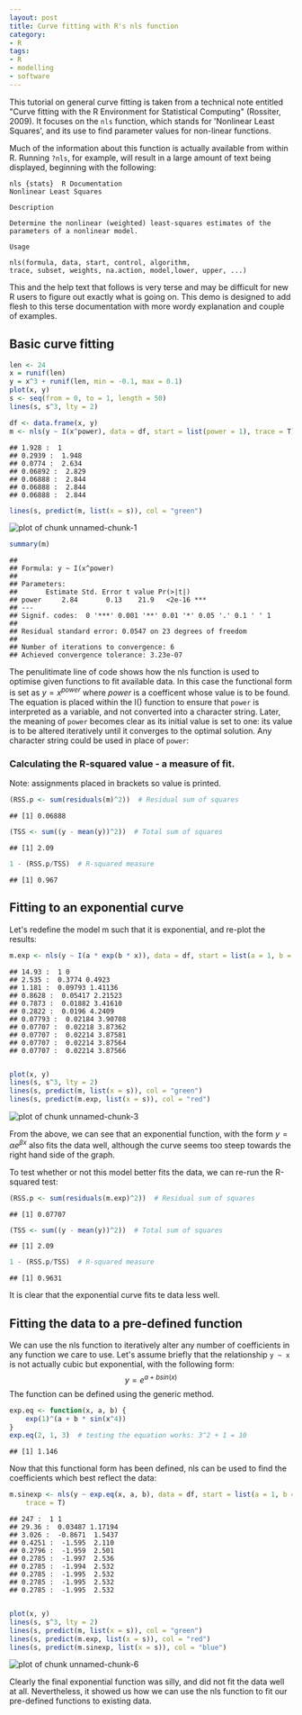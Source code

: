 ```yaml
---
layout: post
title: Curve fitting with R's nls function
category:
- R
tags:
- R
- modelling
- software
---
```

This tutorial on general curve fitting is taken from 
a technical note entitled "Curve fitting with the R Environment for Statistical
Computing" (Rossiter, 2009). It focuses on the `nls` function,
which stands for 'Nonlinear Least Squares', and its use to 
find parameter values for non-linear functions.

Much of the information about this function is actually available 
from within R. Running `?nls`, for example, will result in a large
amount of text being displayed, beginning with the following:

```
nls {stats}  R Documentation
Nonlinear Least Squares

Description

Determine the nonlinear (weighted) least-squares estimates of the parameters of a nonlinear model.

Usage

nls(formula, data, start, control, algorithm,
trace, subset, weights, na.action, model,lower, upper, ...)
```
This and the help text that follows is very terse and 
may be difficult for new R
users to figure out exactly what is going on. This demo
is designed to add flesh to this terse documentation 
with more wordy explanation and couple of examples.

## Basic curve fitting 


```r
len <- 24
x = runif(len)
y = x^3 + runif(len, min = -0.1, max = 0.1)
plot(x, y)
s <- seq(from = 0, to = 1, length = 50)
lines(s, s^3, lty = 2)

df <- data.frame(x, y)
m <- nls(y ~ I(x^power), data = df, start = list(power = 1), trace = T)
```

```
## 1.928 :  1
## 0.2939 :  1.948
## 0.0774 :  2.634
## 0.06892 :  2.829
## 0.06888 :  2.844
## 0.06888 :  2.844
## 0.06888 :  2.844
```

```r
lines(s, predict(m, list(x = s)), col = "green")
```

![plot of chunk unnamed-chunk-1](figure/unnamed-chunk-1.png) 

```r
summary(m)
```

```
## 
## Formula: y ~ I(x^power)
## 
## Parameters:
##       Estimate Std. Error t value Pr(>|t|)    
## power     2.84       0.13    21.9   <2e-16 ***
## ---
## Signif. codes:  0 '***' 0.001 '**' 0.01 '*' 0.05 '.' 0.1 ' ' 1
## 
## Residual standard error: 0.0547 on 23 degrees of freedom
## 
## Number of iterations to convergence: 6 
## Achieved convergence tolerance: 3.23e-07
```

The penulitimate line of code shows how the nls function is used to 
optimise given functions to fit available data. In this case 
the functional form is set as  $y = x^{power}$ where $power$ is 
a coefficent whose value is to be found. The equation is placed within 
the I() function to ensure that `power` is interpreted as a variable, 
and not converted into a character string. Later, the meaning of 
`power` becomes clear as its initial value is set to one: 
its value is to be altered iteratively until it converges to the 
optimal solution. Any character string could be used in place of `power`:



### Calculating the R-squared value - a measure of fit.
Note: assignments placed in brackets so value is printed.


```r
(RSS.p <- sum(residuals(m)^2))  # Residual sum of squares
```

```
## [1] 0.06888
```

```r
(TSS <- sum((y - mean(y))^2))  # Total sum of squares
```

```
## [1] 2.09
```

```r
1 - (RSS.p/TSS)  # R-squared measure
```

```
## [1] 0.967
```


## Fitting to an exponential curve
Let's redefine the model m such that it is exponential, and re-plot the results:

```r
m.exp <- nls(y ~ I(a * exp(b * x)), data = df, start = list(a = 1, b = 0), trace = T)
```

```
## 14.93 :  1 0
## 2.535 :  0.3774 0.4923
## 1.181 :  0.09793 1.41136
## 0.8628 :  0.05417 2.21523
## 0.7873 :  0.01882 3.41610
## 0.2822 :  0.0196 4.2409
## 0.07793 :  0.02184 3.90708
## 0.07707 :  0.02218 3.87362
## 0.07707 :  0.02214 3.87581
## 0.07707 :  0.02214 3.87564
## 0.07707 :  0.02214 3.87566
```

```r

plot(x, y)
lines(s, s^3, lty = 2)
lines(s, predict(m, list(x = s)), col = "green")
lines(s, predict(m.exp, list(x = s)), col = "red")
```

![plot of chunk unnamed-chunk-3](figure/unnamed-chunk-3.png) 

From the above, we can see that an exponential function, with the form
$y = \alpha e^{\beta x}$ also fits the data well, although the curve seems
too steep towards the right hand side of the graph. 

To test whether or not this model better fits the data, we can 
re-run the R-squared test:

```r
(RSS.p <- sum(residuals(m.exp)^2))  # Residual sum of squares
```

```
## [1] 0.07707
```

```r
(TSS <- sum((y - mean(y))^2))  # Total sum of squares
```

```
## [1] 2.09
```

```r
1 - (RSS.p/TSS)  # R-squared measure
```

```
## [1] 0.9631
```

It is clear that the exponential curve fits te data less well.

## Fitting the data to a pre-defined function
We can use the nls function to iteratively alter any number
of coefficients in any function we care to use. 
Let's assume briefly that the relationship `y ~ x` is 
not actually cubic but exponential, with the following form: 
$$y = e^{a + b sin(x)}$$
The function can be defined using the generic method.


```r
exp.eq <- function(x, a, b) {
    exp(1)^(a + b * sin(x^4))
}
exp.eq(2, 1, 3)  # testing the equation works: 3^2 + 1 = 10
```

```
## [1] 1.146
```

Now that this functional form has been defined, nls can be used 
to find the coefficients which best reflect the data:


```r
m.sinexp <- nls(y ~ exp.eq(x, a, b), data = df, start = list(a = 1, b = 1), 
    trace = T)
```

```
## 247 :  1 1
## 29.36 :  0.03487 1.17194
## 3.026 :  -0.8671  1.5437
## 0.4251 :  -1.595  2.110
## 0.2796 :  -1.959  2.501
## 0.2785 :  -1.997  2.536
## 0.2785 :  -1.994  2.532
## 0.2785 :  -1.995  2.532
## 0.2785 :  -1.995  2.532
## 0.2785 :  -1.995  2.532
```

```r

plot(x, y)
lines(s, s^3, lty = 2)
lines(s, predict(m, list(x = s)), col = "green")
lines(s, predict(m.exp, list(x = s)), col = "red")
lines(s, predict(m.sinexp, list(x = s)), col = "blue")
```

![plot of chunk unnamed-chunk-6](figure/unnamed-chunk-6.png) 

Clearly the final exponential function was silly, and did not fit the 
data well at all. Nevertheless, it showed us how we can use the 
nls function to fit our pre-defined functions to existing data.
